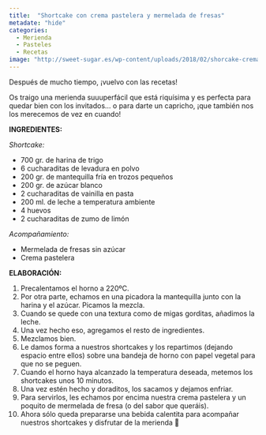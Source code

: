 ```yaml
---
title:  "Shortcake con crema pastelera y mermelada de fresas"
metadate: "hide"
categories:
  - Merienda
  - Pasteles
  - Recetas
image: "http://sweet-sugar.es/wp-content/uploads/2018/02/shorcake-crema-pastelera.jpg"
---
```


Después de mucho tiempo, ¡vuelvo con las recetas!

Os traigo una merienda suuuperfácil que está riquísima y es perfecta para quedar bien con los invitados&#8230; o para darte un capricho, ¡que también nos los merecemos de vez en cuando!

**INGREDIENTES:**

_Shortcake:_

  * 700 gr. de harina de trigo
  * 6 cucharaditas de levadura en polvo
  * 200 gr. de mantequilla fría en trozos pequeños
  * 200 gr. de azúcar blanco
  * 2 cucharaditas de vainilla en pasta
  * 200 ml. de leche a temperatura ambiente
  * 4 huevos
  * 2 cucharaditas de zumo de limón

_Acompañamiento:_

  * Mermelada de fresas sin azúcar
  * Crema pastelera

**ELABORACIÓN:**

  1. Precalentamos el horno a 220ºC.
  2. Por otra parte, echamos en una picadora la mantequilla junto con la harina y el azúcar. Picamos la mezcla.
  3. Cuando se quede con una textura como de migas gorditas, añadimos la leche.
  4. Una vez hecho eso, agregamos el resto de ingredientes.
  5. Mezclamos bien.
  6. Le damos forma a nuestros shortcakes y los repartimos (dejando espacio entre ellos) sobre una bandeja de horno con papel vegetal para que no se peguen.
  7. Cuando el horno haya alcanzado la temperatura deseada, metemos los shortcakes unos 10 minutos.
  8. Una vez estén hecho y doraditos, los sacamos y dejamos enfriar.
  9. Para servirlos, les echamos por encima nuestra crema pastelera y un poquito de mermelada de fresa (o del sabor que queráis).
 10. Ahora sólo queda prepararse una bebida calentita para acompañar nuestros shortcakes y disfrutar de la merienda 🙂